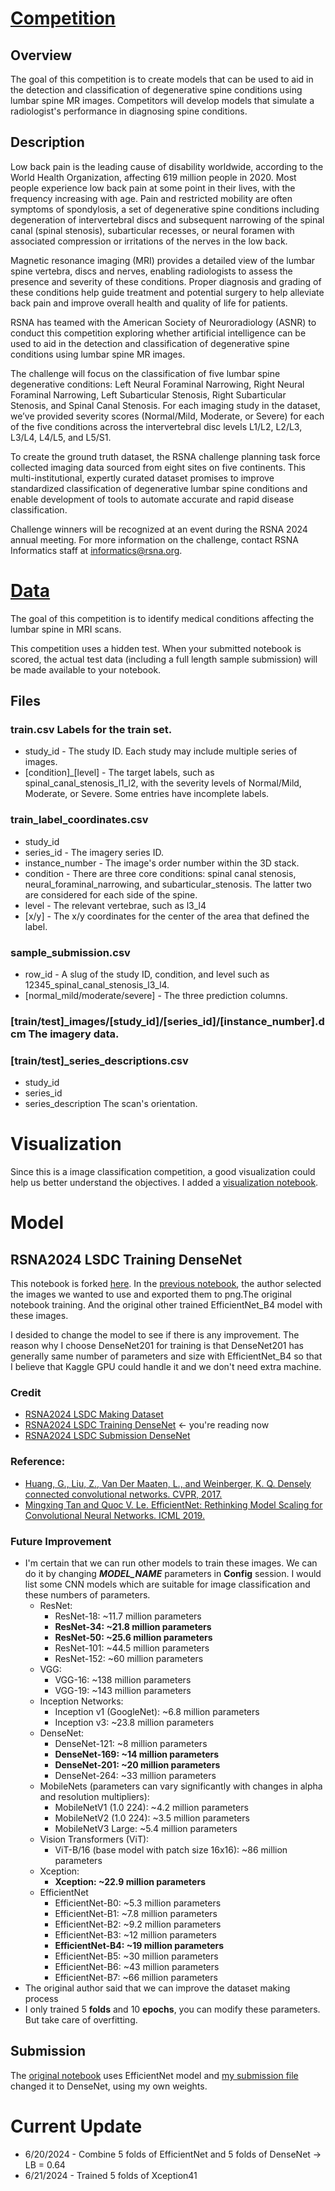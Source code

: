# [Competition](https://www.kaggle.com/competitions/rsna-2024-lumbar-spine-degenerative-classification/overview)
## Overview
The goal of this competition is to create models that can be used to aid in the detection and classification of degenerative spine conditions using lumbar spine MR images. Competitors will develop models that simulate a radiologist's performance in diagnosing spine conditions.

## Description
Low back pain is the leading cause of disability worldwide, according to the World Health Organization, affecting 619 million people in 2020. Most people experience low back pain at some point in their lives, with the frequency increasing with age. Pain and restricted mobility are often symptoms of spondylosis, a set of degenerative spine conditions including degeneration of intervertebral discs and subsequent narrowing of the spinal canal (spinal stenosis), subarticular recesses, or neural foramen with associated compression or irritations of the nerves in the low back.

Magnetic resonance imaging (MRI) provides a detailed view of the lumbar spine vertebra, discs and nerves, enabling radiologists to assess the presence and severity of these conditions. Proper diagnosis and grading of these conditions help guide treatment and potential surgery to help alleviate back pain and improve overall health and quality of life for patients.

RSNA has teamed with the American Society of Neuroradiology (ASNR) to conduct this competition exploring whether artificial intelligence can be used to aid in the detection and classification of degenerative spine conditions using lumbar spine MR images.

The challenge will focus on the classification of five lumbar spine degenerative conditions: Left Neural Foraminal Narrowing, Right Neural Foraminal Narrowing, Left Subarticular Stenosis, Right Subarticular Stenosis, and Spinal Canal Stenosis. For each imaging study in the dataset, we’ve provided severity scores (Normal/Mild, Moderate, or Severe) for each of the five conditions across the intervertebral disc levels L1/L2, L2/L3, L3/L4, L4/L5, and L5/S1.

To create the ground truth dataset, the RSNA challenge planning task force collected imaging data sourced from eight sites on five continents. This multi-institutional, expertly curated dataset promises to improve standardized classification of degenerative lumbar spine conditions and enable development of tools to automate accurate and rapid disease classification.

Challenge winners will be recognized at an event during the RSNA 2024 annual meeting. For more information on the challenge, contact RSNA Informatics staff at informatics@rsna.org.


# [Data](https://www.kaggle.com/competitions/rsna-2024-lumbar-spine-degenerative-classification/data)
The goal of this competition is to identify medical conditions affecting the lumbar spine in MRI scans.

This competition uses a hidden test. When your submitted notebook is scored, the actual test data (including a full length sample submission) will be made available to your notebook.

## Files
### train.csv Labels for the train set.

* study_id - The study ID. Each study may include multiple series of images.
* [condition]_[level] - The target labels, such as spinal_canal_stenosis_l1_l2, with the severity levels of Normal/Mild, Moderate, or Severe. Some entries have incomplete labels.

### train_label_coordinates.csv
* study_id
* series_id - The imagery series ID.
* instance_number - The image's order number within the 3D stack.
* condition - There are three core conditions: spinal canal stenosis, neural_foraminal_narrowing, and subarticular_stenosis. The latter two are considered for each side of the spine.
* level - The relevant vertebrae, such as l3_l4
* [x/y] - The x/y coordinates for the center of the area that defined the label.
### sample_submission.csv
* row_id - A slug of the study ID, condition, and level such as 12345_spinal_canal_stenosis_l3_l4.
* [normal_mild/moderate/severe] - The three prediction columns.
### [train/test]_images/[study_id]/[series_id]/[instance_number].dcm The imagery data.

### [train/test]_series_descriptions.csv

* study_id
* series_id
* series_description The scan's orientation.

# Visualization
Since this is a image classification competition, a good visualization could help us better understand the objectives. I added a [visualization notebook](https://www.kaggle.com/code/abhinavsuri/anatomy-image-visualization-overview-rsna-raids).

# Model
## RSNA2024 LSDC Training DenseNet
This notebook is forked [here](https://www.kaggle.com/code/itsuki9180/rsna2024-lsdc-training-baseline). In the [previous notebook](https://www.kaggle.com/code/itsuki9180/rsna2024-lsdc-making-dataset), the author selected the images we wanted to use and exported them to png.The original notebook training. And the original other trained EfficientNet_B4 model with these images. 

I desided to change the model to see if there is any improvement. The reason why I choose DenseNet201 for training is that DenseNet201 has generally same number of parameters and size with EfficientNet_B4 so that I believe that Kaggle GPU could handle it and we don't need extra machine.

### Credit
- [RSNA2024 LSDC Making Dataset](https://www.kaggle.com/code/itsuki9180/rsna2024-lsdc-making-dataset) 
- [RSNA2024 LSDC Training DenseNet](https://www.kaggle.com/code/hugowjd/rsna2024-lsdc-training-densenet) <- you're reading now
- [RSNA2024 LSDC Submission DenseNet](https://www.kaggle.com/code/itsuki9180/rsna2024-lsdc-submission-baseline)

### Reference:
* [Huang, G., Liu, Z., Van Der Maaten, L., and Weinberger, K. Q. Densely connected convolutional networks. CVPR, 2017.](https://arxiv.org/abs/1608.06993)
* [Mingxing Tan and Quoc V. Le. EfficientNet: Rethinking Model Scaling for Convolutional Neural Networks. ICML 2019.](https://arxiv.org/abs/1905.11946)

### Future Improvement
* I'm certain that we can run other models to train these images. We can do it by changing ***MODEL_NAME*** parameters in **Config** session. I would list some CNN models which are suitable for image classification and these numbers of parameters.
  * ResNet:
    * ResNet-18: ~11.7 million parameters
    * **ResNet-34: ~21.8 million parameters**
    * **ResNet-50: ~25.6 million parameters**
    * ResNet-101: ~44.5 million parameters
    * ResNet-152: ~60 million parameters
  * VGG:
    * VGG-16: ~138 million parameters
    * VGG-19: ~143 million parameters
  * Inception Networks:
    * Inception v1 (GoogleNet): ~6.8 million parameters
    * Inception v3: ~23.8 million parameters
  * DenseNet:
    * DenseNet-121: ~8 million parameters
    * **DenseNet-169: ~14 million parameters**
    * **DenseNet-201: ~20 million parameters**
    * DenseNet-264: ~33 million parameters
  * MobileNets (parameters can vary significantly with changes in alpha and resolution multipliers):
    * MobileNetV1 (1.0 224): ~4.2 million parameters
    * MobileNetV2 (1.0 224): ~3.5 million parameters
    * MobileNetV3 Large: ~5.4 million parameters
  * Vision Transformers (ViT):
    * ViT-B/16 (base model with patch size 16x16): ~86 million parameters
  * Xception:
    * **Xception: ~22.9 million parameters**
  * EfficientNet
    * EfficientNet-B0: ~5.3 million parameters
    * EfficientNet-B1: ~7.8 million parameters
    * EfficientNet-B2: ~9.2 million parameters
    * EfficientNet-B3: ~12 million parameters
    * **EfficientNet-B4: ~19 million parameters**
    * EfficientNet-B5: ~30 million parameters
    * EfficientNet-B6: ~43 million parameters
    * EfficientNet-B7: ~66 million parameters
* The original author said that we can improve the dataset making process
* I only trained 5 **folds** and 10 **epochs**, you can modify these parameters. But take care of overfitting.

## Submission

The [original notebook](https://www.kaggle.com/code/itsuki9180/rsna2024-lsdc-submission-baseline) uses EfficientNet model and [my submission file](https://www.kaggle.com/code/hugowjd/rsna2024-lsdc-densenet-submission) changed it to DenseNet, using my own weights.


# Current Update
* 6/20/2024 - Combine 5 folds of EfficientNet and 5 folds of DenseNet -> LB = 0.64
* 6/21/2024 - Trained 5 folds of Xception41
